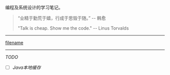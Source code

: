 编程及系统设计的学习笔记。

> “业精于勤荒于嬉，行成于思毁于随。” -- 韩愈
> 
> "Talk is cheap. Show me the code." -- Linus Torvalds

---
[filename](./_sidebar.md ':include')

---

*TODO*

- [ ] *Java本地缓存*
